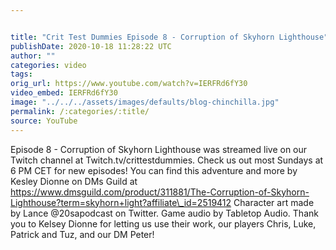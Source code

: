 ```yaml
---


title: "Crit Test Dummies Episode 8 - Corruption of Skyhorn Lighthouse"
publishDate: 2020-10-18 11:28:22 UTC
author: ""
categories: video
tags: 
orig_url: https://www.youtube.com/watch?v=IERFRd6fY30
video_embed: IERFRd6fY30
image: "../../../assets/images/defaults/blog-chinchilla.jpg"
permalink: /:categories/:title/
source: YouTube
---
```

Episode 8 - Corruption of Skyhorn Lighthouse was streamed live on our Twitch channel at Twitch.tv/crittestdummies. Check us out most Sundays at 6 PM CET for new episodes! You can find this adventure and more by Kesley Dionne on DMs Guild at https://www.dmsguild.com/product/311881/The-Corruption-of-Skyhorn-Lighthouse?term=skyhorn+light?affiliate\_id=2519412 Character art made by Lance @20sapodcast on Twitter. Game audio by Tabletop Audio. Thank you to Kelsey Dionne for letting us use their work, our players Chris, Luke, Patrick and Tuz, and our DM Peter!